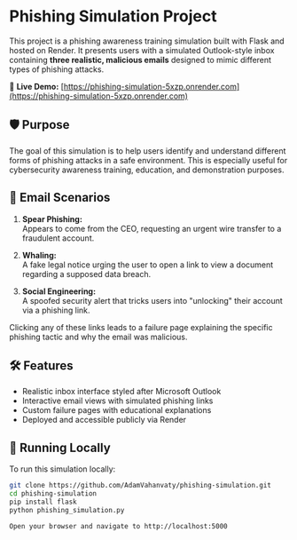 # Phishing Simulation Project

This project is a phishing awareness training simulation built with Flask and hosted on Render. It presents users with a simulated Outlook-style inbox containing **three realistic, malicious emails** designed to mimic different types of phishing attacks.

🔗 **Live Demo:** [https://phishing-simulation-5xzp.onrender.com](https://phishing-simulation-5xzp.onrender.com)

## 🛡️ Purpose

The goal of this simulation is to help users identify and understand different forms of phishing attacks in a safe environment. This is especially useful for cybersecurity awareness training, education, and demonstration purposes.

## 📧 Email Scenarios

1. **Spear Phishing:**  
   Appears to come from the CEO, requesting an urgent wire transfer to a fraudulent account.

2. **Whaling:**  
   A fake legal notice urging the user to open a link to view a document regarding a supposed data breach.

3. **Social Engineering:**  
   A spoofed security alert that tricks users into "unlocking" their account via a phishing link.

Clicking any of these links leads to a failure page explaining the specific phishing tactic and why the email was malicious.

## 🛠️ Features

- Realistic inbox interface styled after Microsoft Outlook
- Interactive email views with simulated phishing links
- Custom failure pages with educational explanations
- Deployed and accessible publicly via Render

## 🚀 Running Locally

To run this simulation locally:

```bash
git clone https://github.com/AdamVahanvaty/phishing-simulation.git
cd phishing-simulation
pip install flask
python phishing_simulation.py

Open your browser and navigate to http://localhost:5000
